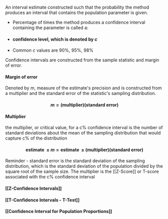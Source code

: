 An interval estimate constructed such that the probability the method produces an interval that contains the population parameter is given.
- Percentage of times the method produces a confidence interval containing the parameter is called a:
- #### confidence level, which is denoted by $c$
- Common $c$ values are 90%, 95%, 98%

Confidence intervals are constructed from the sample statistic and margin of error.
#### Margin of error
Denoted by $m$, measure of the estimate's precision and is constructed from a multiplier and the standard error of the statistic's sampling distribution. 
#### $$m=\text{(multiplier)(standard error)}$$

#### Multiplier
the multiplier, or critical value, for a c% confidence interval is the number of standard deviations about the mean of the sampling distribution that would capture c% of the distribution
#### $$\text{estimate }\pm m=\text{estimate }\pm \text{(multiplier)(standard error)}$$
Reminder - standard error is the standard deviation of the sampling distribution, which is the standard deviation of the population divided by the square root of the sample size. The multiplier is the [[Z-Score]] or T-score associated with the c% confidence interval

#### [[Z-Confidence Intervals]]

#### [[T-Confidence Intervals - T-Test]]

#### [[Confidence Interval for Population Proportions]]
